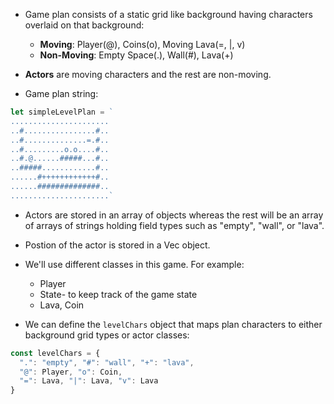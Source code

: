* Game plan consists of a static grid like background having characters overlaid on that background:
    * **Moving**: Player(@), Coins(o), Moving Lava(=, |, v)
    * **Non-Moving**: Empty Space(.), Wall(#), Lava(+)

* **Actors** are moving characters and the rest are non-moving.

* Game plan string:   
```js
let simpleLevelPlan = `
......................
..#................#..
..#..............=.#..
..#.........o.o....#..
..#.@......#####...#..
..#####............#..
......#++++++++++++#..
......##############..
......................`
```

* Actors are stored in an array of objects whereas the rest will be an array of arrays of strings holding field types such as "empty", "wall", or "lava".

* Postion of the actor is stored in a Vec object.

* We'll use different classes in this game. For example:
    * Player
    * State- to keep track of the game state
    * Lava, Coin


* We can define the `levelChars` object that maps plan characters to either background grid types or actor classes:
```js
const levelChars = {
  ".": "empty", "#": "wall", "+": "lava",
  "@": Player, "o": Coin,
  "=": Lava, "|": Lava, "v": Lava
}
```


